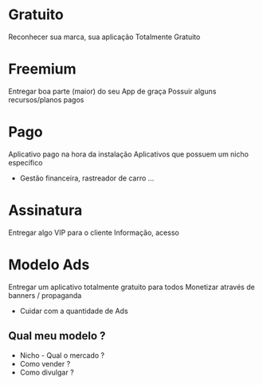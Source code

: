 # Gratuito
Reconhecer sua marca, sua aplicação
Totalmente Gratuito

# Freemium
Entregar boa parte (maior) do seu App de graça
Possuir alguns recursos/planos pagos

# Pago
Aplicativo pago na hora da instalação
Aplicativos que possuem um nicho específico
- Gestão financeira, rastreador de carro ...

# Assinatura
Entregar algo VIP para o cliente
Informação, acesso

# Modelo Ads
Entregar um aplicativo totalmente gratuito para todos
Monetizar através de banners / propaganda
- Cuidar com a quantidade de Ads

## Qual meu modelo ?
- Nicho - Qual o mercado ?
- Como vender ?
- Como divulgar ?


